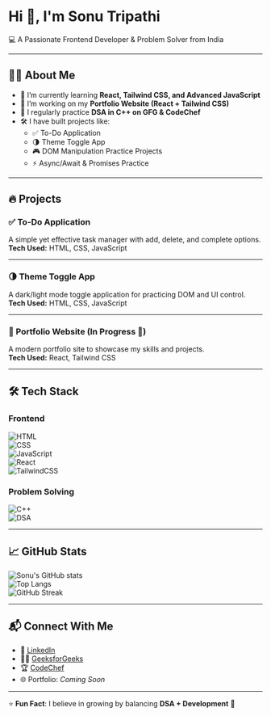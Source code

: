 # Hi 👋, I'm Sonu Tripathi  
💻 A Passionate Frontend Developer & Problem Solver from India  

---

## 🧑‍💻 About Me  
- 🌱 I’m currently learning **React, Tailwind CSS, and Advanced JavaScript**  
- 🔭 I’m working on my **Portfolio Website (React + Tailwind CSS)**  
- 🎯 I regularly practice **DSA in C++ on GFG & CodeChef**  
- 🛠️ I have built projects like:  
  - ✅ To-Do Application  
  - 🌗 Theme Toggle App  
  - 🎮 DOM Manipulation Practice Projects  
  - ⚡ Async/Await & Promises Practice  

---

## 🔥 Projects  

### ✅ To-Do Application  
A simple yet effective task manager with add, delete, and complete options.  
**Tech Used:** HTML, CSS, JavaScript  

---

### 🌗 Theme Toggle App  
A dark/light mode toggle application for practicing DOM and UI control.  
**Tech Used:** HTML, CSS, JavaScript  

---

### 💼 Portfolio Website (In Progress 🚧)  
A modern portfolio site to showcase my skills and projects.  
**Tech Used:** React, Tailwind CSS  

---

## 🛠️ Tech Stack  

### Frontend  
![HTML](https://img.shields.io/badge/HTML5-E34F26?style=for-the-badge&logo=html5&logoColor=white)  
![CSS](https://img.shields.io/badge/CSS3-1572B6?style=for-the-badge&logo=css3&logoColor=white)  
![JavaScript](https://img.shields.io/badge/JavaScript-323330?style=for-the-badge&logo=javascript&logoColor=F7DF1E)  
![React](https://img.shields.io/badge/React-20232A?style=for-the-badge&logo=react&logoColor=61DAFB)  
![TailwindCSS](https://img.shields.io/badge/TailwindCSS-38B2AC?style=for-the-badge&logo=tailwind-css&logoColor=white)  

### Problem Solving  
![C++](https://img.shields.io/badge/C++-00599C?style=for-the-badge&logo=cplusplus&logoColor=white)  
![DSA](https://img.shields.io/badge/DSA-Algorithm?style=for-the-badge&logo=codeforces&logoColor=white)  

---

## 📈 GitHub Stats  

![Sonu's GitHub stats](https://github-readme-stats.vercel.app/api?username=SonuTripathi&show_icons=true&theme=radical)  
![Top Langs](https://github-readme-stats.vercel.app/api/top-langs/?username=SonuTripathi&layout=compact&theme=radical)  
![GitHub Streak](https://github-readme-streak-stats.herokuapp.com/?user=SonuTripathi&theme=radical)  

---

## 📬 Connect With Me  
- 💼 [LinkedIn](https://www.linkedin.com/)  
- 👨‍💻 [GeeksforGeeks](https://auth.geeksforgeeks.org/user/)  
- 🏆 [CodeChef](https://www.codechef.com/users/)  
- 🌐 Portfolio: *Coming Soon*  

---

⭐ **Fun Fact**: I believe in growing by balancing **DSA + Development** 🚀
